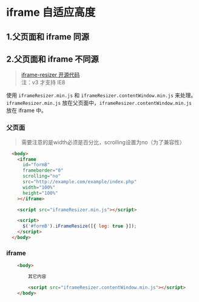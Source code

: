# iframe 自适应高度

## 1.父页面和 iframe 同源

## 2.父页面和 iframe 不同源

> [iframe-resizer 开源代码](https://github.com/davidjbradshaw/iframe-resizer)  
> 注：v3 才支持 IE8

使用 `iframeResizer.min.js` 和 `iframeResizer.contentWindow.min.js` 来处理。
`iframeResizer.min.js` 放在父页面中，`iframeResizer.contentWindow.min.js` 放在 iframe 中。

### 父页面

>需要注意的是width必须是百分比，scrolling设置为no（为了兼容性）

```html
  <body>
    <iframe
      id="formB"
      frameborder="0"
      scrolling="no"
      src="http://example.com/example/index.php"
      width="100%"
      height="100%"
    ></iframe>

    <script src="iframeResizer.min.js"></script>

    <script>
      $('#formB').iFrameResize([{ log: true }]);
    </script>
  </body>
```

### iframe

```html
    <body>

        其它内容

        <script src="iframeResizer.contentWindow.min.js"></script>
    </body>
```
